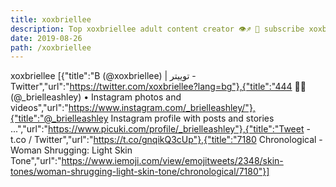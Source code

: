 ```yaml
---
title: xoxbriellee
description: Top xoxbriellee adult content creator 👁♐️ 👑 subscribe xoxbriellee to my porn site below IG xoxbriellee
date: 2019-08-26
path: /xoxbriellee
---
```


xoxbriellee
[{"title":"B (@xoxbriellee) | توییتر - Twitter","url":"https://twitter.com/xoxbriellee?lang=bg"},{"title":"444 🧿🦋   (@_brielleashley) • Instagram photos and videos","url":"https://www.instagram.com/_brielleashley/"},{"title":"@_brielleashley Instagram profile with posts and stories ...","url":"https://www.picuki.com/profile/_brielleashley"},{"title":"Tweet - t.co / Twitter","url":"https://t.co/gnqikQ3cUp"},{"title":"7180 Chronological - Woman Shrugging: Light Skin Tone","url":"https://www.iemoji.com/view/emojitweets/2348/skin-tones/woman-shrugging-light-skin-tone/chronological/7180"}]

